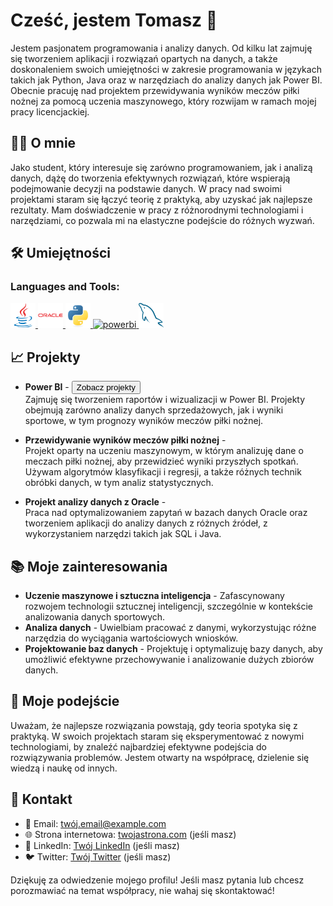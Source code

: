 # Cześć, jestem Tomasz 👋

Jestem pasjonatem programowania i analizy danych. Od kilku lat zajmuję się tworzeniem aplikacji i rozwiązań opartych na danych, a także doskonaleniem swoich umiejętności w zakresie programowania w językach takich jak Python, Java oraz w narzędziach do analizy danych jak Power BI. Obecnie pracuję nad projektem przewidywania wyników meczów piłki nożnej za pomocą uczenia maszynowego, który rozwijam w ramach mojej pracy licencjackiej.

## 🧑‍💻 O mnie

Jako student, który interesuje się zarówno programowaniem, jak i analizą danych, dążę do tworzenia efektywnych rozwiązań, które wspierają podejmowanie decyzji na podstawie danych. W pracy nad swoimi projektami staram się łączyć teorię z praktyką, aby uzyskać jak najlepsze rezultaty. Mam doświadczenie w pracy z różnorodnymi technologiami i narzędziami, co pozwala mi na elastyczne podejście do różnych wyzwań.

## 🛠️ Umiejętności

### Languages and Tools:

<p align="left"> 
  <a href="https://www.java.com" target="_blank" rel="noreferrer"> <img src="https://raw.githubusercontent.com/devicons/devicon/master/icons/java/java-original.svg" alt="java" width="40" height="40"/> </a> 
  <a href="https://www.oracle.com/" target="_blank" rel="noreferrer"> <img src="https://raw.githubusercontent.com/devicons/devicon/master/icons/oracle/oracle-original.svg" alt="oracle" width="40" height="40"/> </a> 
  <a href="https://www.python.org" target="_blank" rel="noreferrer"> <img src="https://raw.githubusercontent.com/devicons/devicon/master/icons/python/python-original.svg" alt="python" width="40" height="40"/> </a> 
  <a href="https://powerbi.microsoft.com" target="_blank" rel="noreferrer"> <img src="https://upload.wikimedia.org/wikipedia/commons/0/06/Power_BI_Logo.svg" alt="powerbi" width="40" height="40"/> </a> 
  <a href="https://www.mysql.com" target="_blank" rel="noreferrer"> <img src="https://raw.githubusercontent.com/devicons/devicon/master/icons/mysql/mysql-original.svg" alt="mysql" width="40" height="40"/> </a>
</p>

## 📈 Projekty

- **Power BI** - <a href="https://github.com/toniemasz/PowerBI_projects" target="_blank"><button>Zobacz projekty</button></a>  
  Zajmuję się tworzeniem raportów i wizualizacji w Power BI. Projekty obejmują zarówno analizy danych sprzedażowych, jak i wyniki sportowe, w tym prognozy wyników meczów piłki nożnej.

- **Przewidywanie wyników meczów piłki nożnej** -  
  Projekt oparty na uczeniu maszynowym, w którym analizuję dane o meczach piłki nożnej, aby przewidzieć wyniki przyszłych spotkań. Używam algorytmów klasyfikacji i regresji, a także różnych technik obróbki danych, w tym analiz statystycznych.

- **Projekt analizy danych z Oracle** -  
  Praca nad optymalizowaniem zapytań w bazach danych Oracle oraz tworzeniem aplikacji do analizy danych z różnych źródeł, z wykorzystaniem narzędzi takich jak SQL i Java.

## 📚 Moje zainteresowania

- **Uczenie maszynowe i sztuczna inteligencja** - Zafascynowany rozwojem technologii sztucznej inteligencji, szczególnie w kontekście analizowania danych sportowych.
- **Analiza danych** - Uwielbiam pracować z danymi, wykorzystując różne narzędzia do wyciągania wartościowych wniosków.
- **Projektowanie baz danych** - Projektuję i optymalizuję bazy danych, aby umożliwić efektywne przechowywanie i analizowanie dużych zbiorów danych.

## 💬 Moje podejście

Uważam, że najlepsze rozwiązania powstają, gdy teoria spotyka się z praktyką. W swoich projektach staram się eksperymentować z nowymi technologiami, by znaleźć najbardziej efektywne podejścia do rozwiązywania problemów. Jestem otwarty na współpracę, dzielenie się wiedzą i naukę od innych.

## 📣 Kontakt

- 📧 Email: [twój.email@example.com](mailto:twój.email@example.com)
- 🌐 Strona internetowa: [twojastrona.com](http://twojastrona.com) (jeśli masz)
- 💼 LinkedIn: [Twój LinkedIn](https://www.linkedin.com/in/twojprofil) (jeśli masz)
- 🐦 Twitter: [Twój Twitter](https://twitter.com/twojprofil) (jeśli masz)

Dziękuję za odwiedzenie mojego profilu! Jeśli masz pytania lub chcesz porozmawiać na temat współpracy, nie wahaj się skontaktować! 





